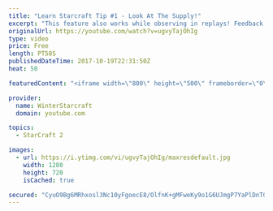 ```yaml
---
title: "Learn Starcraft Tip #1 - Look At The Supply!"
excerpt: "This feature also works while observing in replays! Feedback and tip suggestions are appreciated :)"
originalUrl: https://youtube.com/watch?v=ugvyTajOhIg
type: video
price: Free
length: PT58S
publishedDateTime: 2017-10-19T22:31:50Z
heat: 50

featuredContent: "<iframe width=\"800\" height=\"500\" frameborder=\"0\" src=\"https://www.youtube.com/embed/ugvyTajOhIg\" allow=\"accelerometer; autoplay; encrypted-media; gyroscope; picture-in-picture\" allowfullscreen></iframe>"

provider:
  name: WinterStarcraft
  domain: youtube.com

topics:
  - StarCraft 2

images:
  - url: https://i.ytimg.com/vi/ugvyTajOhIg/maxresdefault.jpg
    width: 1280
    height: 720
    isCached: true

secured: "CyuO9Bg6MRhxosl3Nc10yFgoecE8/OlfnK+gMFweKy9o1G6UJmgP7YaPlDnTGwY85MfqbfwkYalJBXgtad1rfzhvWhX/qJFajSB+a2zAvqAk49NZ7lUDwV7Y9QvCehDllqlYQHI/idsyREeWmAug2qGyRnPeB3NFE4/irixbCni0lN7TJbEfF2MvxqjIBRVXjAb5SdKukydjVvY274YGWpH+hbpnJM6fNwQNVC2aIJ0SEiHvRP3tDpj+xZPIU2L0y/s09ekMDFL+IhMV98yeHWH9hnvWInqgTJFzSmcg7U1W+wV0JS/XzK22dgNlLjddsdz/I3gMIIvMox7DtlFJyRtdmjPpgbFaBb1wJgSmrE8go2s4WVXb8h6onMAd6rII6gAVDNQJFxIoP8bPxf9MXv0/pgkMOFieH7CDxiWzXTc=;U85C0GxFTls12+HSSMQMYA=="
---
```


